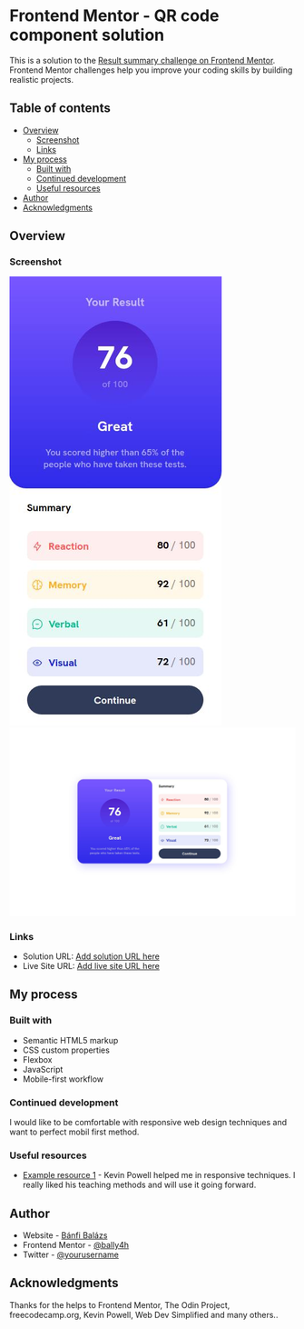 # Frontend Mentor - QR code component solution

This is a solution to the [Result summary challenge on Frontend Mentor](https://www.frontendmentor.io/challenges/results-summary-component-CE_K6s0maV). Frontend Mentor challenges help you improve your coding skills by building realistic projects. 

## Table of contents

- [Overview](#overview)
  - [Screenshot](#screenshot)
  - [Links](#links)
- [My process](#my-process)
  - [Built with](#built-with)
  - [Continued development](#continued-development)
  - [Useful resources](#useful-resources)
- [Author](#author)
- [Acknowledgments](#acknowledgments)


## Overview

### Screenshot

![Screenshot](./images/screenshotMobil.jpg)
![Screenshot](./images/screenshotDesktop.jpg)


### Links

- Solution URL: [Add solution URL here](https://github.com/BalazsBanfi/FEM-02-Results-summary)
- Live Site URL: [Add live site URL here](https://balazsbanfi.github.io/FEM-02-Results-summary/)

## My process

### Built with

- Semantic HTML5 markup
- CSS custom properties
- Flexbox
- JavaScript
- Mobile-first workflow


### Continued development

I would like to be comfortable with responsive web design techniques and want to perfect mobil first method.


### Useful resources

- [Example resource 1](https://www.kevinpowell.co/) - Kevin Powell helped me in responsive techniques. I really liked his teaching methods and will use it going forward.


## Author

- Website - [Bánfi Balázs](https://github.com/BalazsBanfi)
- Frontend Mentor - [@bally4h](https://www.frontendmentor.io/profile/bally4h)
- Twitter - [@yourusername](https://www.twitter.com/yourusername)

## Acknowledgments

Thanks for the helps to Frontend Mentor, The Odin Project, freecodecamp.org, Kevin Powell, Web Dev Simplified and many others..